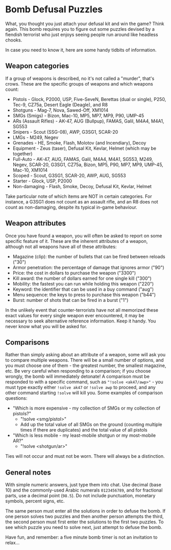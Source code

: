 Bomb Defusal Puzzles
====================

What, you thought you just attach your defusal kit and win the game? Think again.
This bomb requires you to figure out some puzzles devised by a fiendish terrorist
who just enjoys seeing people run around like headless chooks.

In case you need to know it, here are some handy tidbits of information.

Weapon categories
-----------------

If a group of weapons is described, no it's not called a "murder", that's crows.
These are the specific groups of weapons and which weapons count:

* Pistols - Glock, P2000, USP, Five-SeveN, Berettas (dual or single), P250,
  Tec-9, CZ75a, Desert Eagle (Deagle), and R8
* Shotguns - Mag-7, Nova, Sawed-Off, XM1014
* SMGs (Smigs) - Bizon, Mac-10, MP5, MP7, MP9, P90, UMP-45
* ARs (Assault Rifles) - AK-47, AUG (Bullpup), FAMAS, Galil, M4A4, M4A1, SG553
* Snipers - Scout (SSG-08), AWP, G3SG1, SCAR-20
* LMGs - M249, Negev
* Grenades - HE, Smoke, Flash, Molotov (and Incendiary), Decoy
* Equipment - Zeus (taser), Defusal Kit, Kevlar, Helmet (which may be together)
* Full-Auto - AK-47, AUG, FAMAS, Galil, M4A4, M4A1, SG553, M249, Negev, SCAR-20,
  G3SG1, CZ75a, Bizon, MP5, P90, MP7, MP9, UMP-45, Mac-10, XM1014
* Scoped - Scout, G3SG1, SCAR-20, AWP, AUG, SG553
* Starter - Glock, USP, P2000
* Non-damaging - Flash, Smoke, Decoy, Defusal Kit, Kevlar, Helmet

Take particular note of which items are NOT in certain categories. For instance,
a G3SG1 does not count as an assault rifle, and an R8 does not count as
non-damaging, despite its typical in-game behaviour.

Weapon attributes
-----------------

Once you have found a weapon, you will often be asked to report on some specific
feature of it. These are the inherent attributes of a weapon, although not all
weapons have all of these attributes:

* Magazine (clip): the number of bullets that can be fired between reloads ("30")
* Armor penetration: the percentage of damage that ignores armor ("90")
* Price: the cost in dollars to purchase the weapon ("3300")
* Kill award: the number of dollars earned for one single kill ("300")
* Mobility: the fastest you can run while holding this weapon ("220")
* Keyword: the identifier that can be used in a buy command ("aug")
* Menu sequence: the keys to press to purchase this weapon ("b44")
* Burst: number of shots that can be fired in a burst ("1")

In the unlikely event that counter-terrorists have not all memorized these exact
values for every single weapon ever encountered, it may be necessary to seek
alternative reference information. Keep it handy. You never know what you will be
asked for.

Comparisons
-----------

Rather than simply asking about an attribute of a weapon, some will ask you to
compare multiple weapons. There will be a small number of options, and you must
choose one of them - the greatest number, the smallest magazine, etc. Be very
careful when responding to a comparison; if you choose wrongly, the bomb will
immediately detonate! A comparison must be responded to with a specific command,
such as `"!solve <ak47/awp>"` - you must type exactly either `!solve ak47` or
`!solve awp` to proceed, and any other command starting `!solve` will kill you.
Some examples of comparison questions:

* "Which is more expensive - my collection of SMGs or my collection of pistols?"
  - "!solve <smg/pistol>"
  - Add up the total value of all SMGs on the ground (counting multiple times
    if there are duplicates) and the total value of all pistols
* "Which is less mobile - my least-mobile shotgun or my most-mobile AR?"
  - "!solve <shotgun/ar>"

Ties will not occur and must not be worn. There will always be a distinction.

General notes
-------------

With simple numeric answers, just type them into chat. Use decimal (base 10) and
the commonly-used Arabic numerals `0123456789`, and for fractional parts, use
a decimal point (`98.5`). Do not include punctuation, monetary symbols, percent
signs, etc.

The same person must enter all the solutions in order to defuse the bomb. If one
person solves two puzzles and then another person attempts the third, the second
person must first enter the solutions to the first two puzzles. To see which
puzzle you need to solve next, just attempt to defuse the bomb.

Have fun, and remember: a five minute bomb timer is not an invitation to relax...
